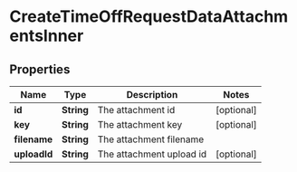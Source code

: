 

# CreateTimeOffRequestDataAttachmentsInner


## Properties

| Name | Type | Description | Notes |
|------------ | ------------- | ------------- | -------------|
|**id** | **String** | The attachment id |  [optional] |
|**key** | **String** | The attachment key |  [optional] |
|**filename** | **String** | The attachment filename |  |
|**uploadId** | **String** | The attachment upload id |  [optional] |




